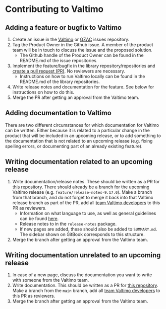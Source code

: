 # Contributing to Valtimo

## Adding a feature or bugfix to Valtimo

1. Create an issue in the [Valtimo](https://github.com/valtimo-platform/valtimo-issues) or [GZAC](https://github.com/generiekzaakafhandelcomponent/gzac-issues) issues repository.
2. Tag the Product Owner in the Github issue. A member of the product team will be in touch to discuss the issue and the proposed solution.
   * The Github handle of the Product Owner can be found in the README.md of the issue repositories.
3. Implement the feature/bugfix in the library repository/repositories and [create a pull request (PR)](https://docs.valtimo.nl/contributing/contributing-to-valtimo#creating-a-pull-request). No reviewers are necessary.
   * Instructions on how to run Valtimo locally can be found in the README.md of the library repositories.
4. Write release notes and documentation for the feature. See below for instructions on how to do this.
5. Merge the PR after getting an approval from the Valtimo team.

## Adding documentation to Valtimo

There are two different circumstances for which documentation for Valtimo can be written. Either because it is related to a particular change in the product that will be included in an upcoming release, or to add something to the documentation that is not related to an upcoming release (e.g. fixing spelling errors, or documenting part of an already existing feature).

## Writing documentation related to an upcoming release

1. Write documentation/release notes. These should be written as a PR for [this repository](https://github.com/valtimo-platform/valtimo-documentation). There should already be a branch for the upcoming Valtimo release (e.g. `feature/release-notes-9.17.0`). Make a branch from that branch, and do not forget to merge it back into that Valtimo release branch as part of the PR, add all [team Valtimo developers](https://github.com/orgs/valtimo-platform/teams/valtimo-product-team/members) to this PR as reviewers.
   * Information on what language to use, as well as general guidelines can be found [here](../contributing/style-guide/).
   * Release notes to in the `release-notes` package.
   * If new pages are added, these should also be added to `SUMMARY.md`. The sidebar shown on GitBook corresponds to this structure.
2. Merge the branch after getting an approval from the Valtimo team.

## Writing documentation unrelated to an upcoming release

1. In case of a new page, discuss the documentation you want to write with someone from the Valtimo team.
2. Write documentation. This should be written as a PR for [this repository](https://github.com/valtimo-platform/valtimo-documentation). Make a branch from the `main` branch, add all [team Valtimo developers](https://github.com/orgs/valtimo-platform/teams/valtimo-product-team/members) to this PR as reviewers.
3. Merge the branch after getting an approval from the Valtimo team.
